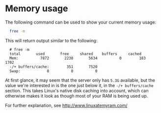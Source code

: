 # Memory usage

The following command can be used to show your current memory usage:

```bash
  free -m
```

This will return output similar to the following:

```console
  # free -m
  total       used       free     shared    buffers     cached
  Mem:          7872       2238       5634          0        183       1702
  -/+ buffers/cache:        351       7520
  Swap:            0          0          0
```

At first glance, it may seem that the server only has `5.3G` available, but the value we're interested in is the one just below it, in the `-/+ buffers/cache` section. This takes Linux's native disk caching into account, which can otherwise makes it look as though most of your RAM is being used up.

For further explanation, see <http://www.linuxatemyram.com/>
